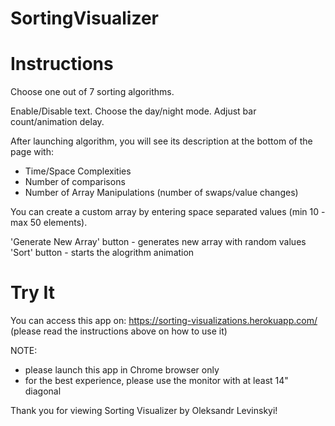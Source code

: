 # SortingVisualizer

# Instructions
Choose one out of 7 sorting algorithms.

Enable/Disable text.
Choose the day/night mode.
Adjust bar count/animation delay.

After launching algorithm, you will see its description at the bottom of the page with:
* Time/Space Complexities
* Number of comparisons
* Number of Array Manipulations (number of swaps/value changes)

You can create a custom array by entering space separated values (min 10 - max 50 elements).

'Generate New Array' button - generates new array with random values
'Sort' button - starts the alogrithm animation

# Try It
You can access this app on: https://sorting-visualizations.herokuapp.com/ (please read the instructions above on how to use it)

NOTE: 
* please launch this app in Chrome browser only
* for the best experience, please use the monitor with at least 14" diagonal

Thank you for viewing Sorting Visualizer by Oleksandr Levinskyi!
